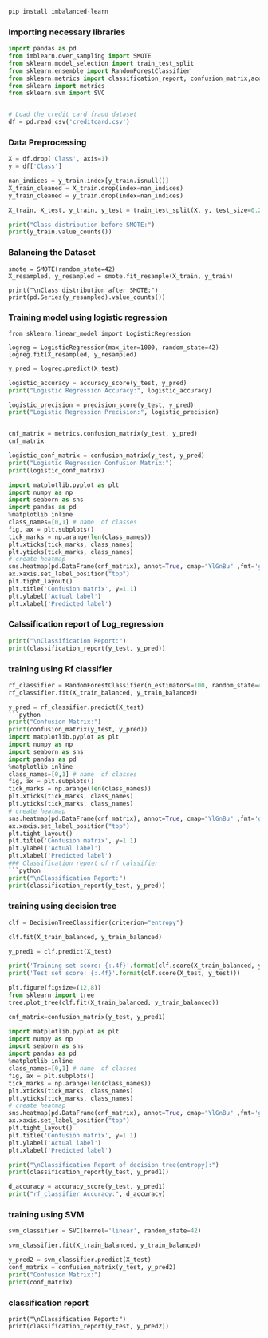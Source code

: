 ```python
pip install imbalanced-learn
```
### Importing necessary libraries
```python
import pandas as pd
from imblearn.over_sampling import SMOTE
from sklearn.model_selection import train_test_split
from sklearn.ensemble import RandomForestClassifier
from sklearn.metrics import classification_report, confusion_matrix,accuracy_score,precision_score
from sklearn import metrics
from sklearn.svm import SVC
```
```python

# Load the credit card fraud dataset
df = pd.read_csv('creditcard.csv')
```
### Data Preprocessing
```python
X = df.drop('Class', axis=1)
y = df['Class']
```
```python
nan_indices = y_train.index[y_train.isnull()]
X_train_cleaned = X_train.drop(index=nan_indices)
y_train_cleaned = y_train.drop(index=nan_indices)
```

```python
X_train, X_test, y_train, y_test = train_test_split(X, y, test_size=0.2, random_state=42)
```
```python
print("Class distribution before SMOTE:")
print(y_train.value_counts())
```
### Balancing the Dataset

```pyton
smote = SMOTE(random_state=42)
X_resampled, y_resampled = smote.fit_resample(X_train, y_train)
```
```pyton
print("\nClass distribution after SMOTE:")
print(pd.Series(y_resampled).value_counts())
```
### Training model using logistic regression
```pyton
from sklearn.linear_model import LogisticRegression
```
```pyton
logreg = LogisticRegression(max_iter=1000, random_state=42)
logreg.fit(X_resampled, y_resampled)
```
```python
y_pred = logreg.predict(X_test)
```
```python
logistic_accuracy = accuracy_score(y_test, y_pred)
print("Logistic Regression Accuracy:", logistic_accuracy)
```
```python
logistic_precision = precision_score(y_test, y_pred)
print("Logistic Regression Precision:", logistic_precision)
```
```python

cnf_matrix = metrics.confusion_matrix(y_test, y_pred)
cnf_matrix
```
```python
logistic_conf_matrix = confusion_matrix(y_test, y_pred)
print("Logistic Regression Confusion Matrix:")
print(logistic_conf_matrix)
```
```python
import matplotlib.pyplot as plt
import numpy as np
import seaborn as sns
import pandas as pd
%matplotlib inline
class_names=[0,1] # name  of classes
fig, ax = plt.subplots()
tick_marks = np.arange(len(class_names))
plt.xticks(tick_marks, class_names)
plt.yticks(tick_marks, class_names)
# create heatmap
sns.heatmap(pd.DataFrame(cnf_matrix), annot=True, cmap="YlGnBu" ,fmt='g')
ax.xaxis.set_label_position("top")
plt.tight_layout()
plt.title('Confusion matrix', y=1.1)
plt.ylabel('Actual label')
plt.xlabel('Predicted label')
```
### Calssification report of Log_regression
```python
print("\nClassification Report:")
print(classification_report(y_test, y_pred))
```
### training using Rf classifier
```python
rf_classifier = RandomForestClassifier(n_estimators=100, random_state=42)
rf_classifier.fit(X_train_balanced, y_train_balanced)
```
```python
y_pred = rf_classifier.predict(X_test)
```python
print("Confusion Matrix:")
print(confusion_matrix(y_test, y_pred))
import matplotlib.pyplot as plt
import numpy as np
import seaborn as sns
import pandas as pd
%matplotlib inline
class_names=[0,1] # name  of classes
fig, ax = plt.subplots()
tick_marks = np.arange(len(class_names))
plt.xticks(tick_marks, class_names)
plt.yticks(tick_marks, class_names)
# create heatmap
sns.heatmap(pd.DataFrame(cnf_matrix), annot=True, cmap="YlGnBu" ,fmt='g')
ax.xaxis.set_label_position("top")
plt.tight_layout()
plt.title('Confusion matrix', y=1.1)
plt.ylabel('Actual label')
plt.xlabel('Predicted label')
### Classification report of rf calssifier
```python
print("\nClassification Report:")
print(classification_report(y_test, y_pred))
```
### training using decision tree
```python
clf = DecisionTreeClassifier(criterion="entropy")
```
```python
clf.fit(X_train_balanced, y_train_balanced)
```
```python
y_pred1 = clf.predict(X_test)
```
```python
print('Training set score: {:.4f}'.format(clf.score(X_train_balanced, y_train_balanced)))
print('Test set score: {:.4f}'.format(clf.score(X_test, y_test)))
```
```python
plt.figure(figsize=(12,8))
from sklearn import tree
tree.plot_tree(clf.fit(X_train_balanced, y_train_balanced))
```
```python
cnf_matrix=confusion_matrix(y_test, y_pred1)
```
```python
import matplotlib.pyplot as plt
import numpy as np
import seaborn as sns
import pandas as pd
%matplotlib inline
class_names=[0,1] # name  of classes
fig, ax = plt.subplots()
tick_marks = np.arange(len(class_names))
plt.xticks(tick_marks, class_names)
plt.yticks(tick_marks, class_names)
# create heatmap
sns.heatmap(pd.DataFrame(cnf_matrix), annot=True, cmap="YlGnBu" ,fmt='g')
ax.xaxis.set_label_position("top")
plt.tight_layout()
plt.title('Confusion matrix', y=1.1)
plt.ylabel('Actual label')
plt.xlabel('Predicted label')
```
```python
print("\nClassification Report of decision tree(entropy):")
print(classification_report(y_test, y_pred1))
```
```python
d_accuracy = accuracy_score(y_test, y_pred1)
print("rf_classifier Accuracy:", d_accuracy)
```
### training using SVM
```python
svm_classifier = SVC(kernel='linear', random_state=42)
```
```python
svm_classifier.fit(X_train_balanced, y_train_balanced)
```
```python
y_pred2 = svm_classifier.predict(X_test)
conf_matrix = confusion_matrix(y_test, y_pred2)
print("Confusion Matrix:")
print(conf_matrix)
```
### classification report
```pyhton
print("\nClassification Report:")
print(classification_report(y_test, y_pred2))
```
